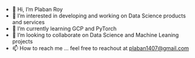 - 👋 Hi, I’m Plaban Roy
- 👀 I’m interested in developing and working on Data Science products and services
- 🌱 I’m currently learning GCP and PyTorch
- 💞️ I’m looking to collaborate on Data Science and Machine Leaning projects
- 📫 How to reach me ... feel free to reachout at plaban1407@gmail.com 

<!---
plaban1407/plaban1407 is a ✨ special ✨ repository because its `README.md` (this file) appears on your GitHub profile.
You can click the Preview link to take a look at your changes.
--->
